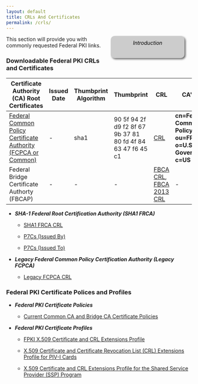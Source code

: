 ```yaml
---
layout: default
title: CRLs And Certificates
permalink: /crls/
---
```

<div style="float:right; padding:10px; margin-right:20px; border-radius:10px; width:180px; height:40px; box-shadow:3px 3px 5px 0px; text-align:center; background-color:#CCC; color:#666666">
<div style="color:#000000">
<em>Introduction</em>
</div>
</div>

This section will provide you with commonly requested Federal PKI links.

### Downloadable Federal PKI CRLs and Certificates ###

|Certificate Authority (CA) Root Certificates|Issued Date|Thumbprint Algorithm|Thumbprint|CRL|CA's DN|Certs Issued By CA|Certs Issued to CA| 
|---|---|---|---|---|---|---|---|
|[Federal Common Policy Certificate Authority (FCPCA or Common)](http://http.fpki.gov/fcpca/fcpca.crt)|-|sha1|90 5f 94 2f d9 f2 8f 67 9b 37 81 80 fd 4f 84 63 47 f6 45 c1|[CRL](http://http.fpki.gov/fcpca/fcpca.crl)|**cn=Federal Common Policy CA, ou=FPKI, o=U.S. Government, c=US**|[Certs Issued By FCPCA](http://http.fpki.gov/fcpca/caCertsIssuedByfcpca.p7c)|[Certs Issued To FCPCA](http://http.fpki.gov/fcpca/caCertsIssuedTofcpca.p7c)|
|Federal Bridge Certificate Authorty (FBCAP)|-|-|-|[FBCA CRL](http://http.fpki.gov/bridge/fbca.crl), [FBCA 2013 CRL](http://http.fpki.gov/bridge/fbca2013.crl)|-|[Certs Issued By FBCA](http://http.fpki.gov/bridge/caCertsIssuedByfbca2013.p7c)|[Certs Issued To FBCA](http://http.fpki.gov/bridge/caCertsIssuedTofbca2013.p7c)|

* ***SHA-1 Federal Root Certification Authority (SHA1 FRCA)***

     * [SHA1 FRCA CRL](http://http.fpki.gov/sha1frca/sha1frca.cr)

     * [P7Cs (Issued By)](http://http.fpki.gov/sha1frca/caCertsIssuedBysha1frca.p7c)

     * [P7Cs (Issued To)](http://http.fpki.gov/sha1frca/caCertsIssuedTosha1frca.p7c)

* ***Legacy Federal Common Policy Certification Authority (Legacy FCPCA)***

     * [Legacy FCPCA CRL](http://fpkia.gsa.gov/CommonPolicy/CommonPolicy%281%29.crl)

### Federal PKI Certificate Polices and Profiles ###

* ***Federal PKI Certificate Policies***

     * [Current Common CA and Bridge CA Certificate Policies](https://www.idmanagement.gov/IDM/s/article_content_old?tag=a0Gt0000000SfwS) 

- ***Federal PKI Certificate Profiles***

     * [FPKI X.509 Certificate and CRL Extensions Profile](https://www.idmanagement.gov/IDM/s/document_detail?Id=kA0t00000008Od8CAE)

     * [X.509 Certificate and Certificate Revocation List (CRL) Extensions Profile for PIV-I Cards](https://www.idmanagement.gov/IDM/s/document_detail?Id=kA0t00000008ObiCAE)

     * [X.509 Certificate and CRL Extensions Profile for the Shared Service Provider (SSP) Program](https://www.idmanagement.gov/IDM/s/document_detail?Id=kA0t0000000GmdcCAC)










